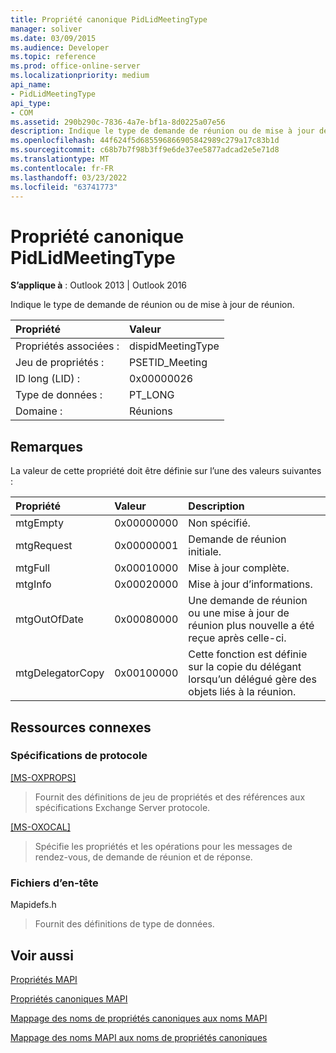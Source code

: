 ```yaml
---
title: Propriété canonique PidLidMeetingType
manager: soliver
ms.date: 03/09/2015
ms.audience: Developer
ms.topic: reference
ms.prod: office-online-server
ms.localizationpriority: medium
api_name:
- PidLidMeetingType
api_type:
- COM
ms.assetid: 290b290c-7836-4a7e-bf1a-8d0225a07e56
description: Indique le type de demande de réunion ou de mise à jour de réunion. La valeur de cette propriété doit être définie sur l’une des valeurs décrites ici.
ms.openlocfilehash: 44f624f5d685596866905842989c279a17c83b1d
ms.sourcegitcommit: c68b7b7f98b3ff9e6de37ee5877adcad2e5e71d8
ms.translationtype: MT
ms.contentlocale: fr-FR
ms.lasthandoff: 03/23/2022
ms.locfileid: "63741773"
---
```

# <a name="pidlidmeetingtype-canonical-property"></a>Propriété canonique PidLidMeetingType

  
  
**S’applique à** : Outlook 2013 | Outlook 2016 
  
Indique le type de demande de réunion ou de mise à jour de réunion.
  
|Propriété |Valeur |
|:-----|:-----|
|Propriétés associées :  <br/> |dispidMeetingType  <br/> |
|Jeu de propriétés :  <br/> |PSETID_Meeting  <br/> |
|ID long (LID) :  <br/> |0x00000026  <br/> |
|Type de données :  <br/> |PT_LONG  <br/> |
|Domaine :  <br/> |Réunions  <br/> |
   
## <a name="remarks"></a>Remarques

La valeur de cette propriété doit être définie sur l’une des valeurs suivantes :
  
|**Propriété**|**Valeur**|**Description**|
|:-----|:-----|:-----|
|mtgEmpty  <br/> |0x00000000  <br/> |Non spécifié. |
|mtgRequest  <br/> |0x00000001  <br/> |Demande de réunion initiale. |
|mtgFull  <br/> |0x00010000  <br/> |Mise à jour complète. |
|mtgInfo  <br/> |0x00020000  <br/> |Mise à jour d’informations. |
|mtgOutOfDate  <br/> |0x00080000  <br/> |Une demande de réunion ou une mise à jour de réunion plus nouvelle a été reçue après celle-ci. |
|mtgDelegatorCopy  <br/> |0x00100000  <br/> |Cette fonction est définie sur la copie du délégant lorsqu’un délégué gère des objets liés à la réunion. |
   
## <a name="related-resources"></a>Ressources connexes

### <a name="protocol-specifications"></a>Spécifications de protocole

[[MS-OXPROPS]](https://msdn.microsoft.com/library/f6ab1613-aefe-447d-a49c-18217230b148%28Office.15%29.aspx)
  
> Fournit des définitions de jeu de propriétés et des références aux spécifications Exchange Server protocole.
    
[[MS-OXOCAL]](https://msdn.microsoft.com/library/09861fde-c8e4-4028-9346-e7c214cfdba1%28Office.15%29.aspx)
  
> Spécifie les propriétés et les opérations pour les messages de rendez-vous, de demande de réunion et de réponse.
    
### <a name="header-files"></a>Fichiers d’en-tête

Mapidefs.h
  
> Fournit des définitions de type de données.
    
## <a name="see-also"></a>Voir aussi



[Propriétés MAPI](mapi-properties.md)
  
[Propriétés canoniques MAPI](mapi-canonical-properties.md)
  
[Mappage des noms de propriétés canoniques aux noms MAPI](mapping-canonical-property-names-to-mapi-names.md)
  
[Mappage des noms MAPI aux noms de propriétés canoniques](mapping-mapi-names-to-canonical-property-names.md)

